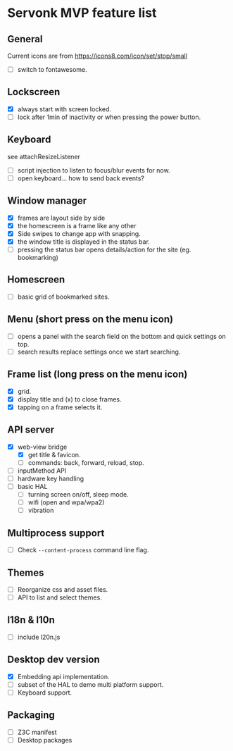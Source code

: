 Servonk MVP feature list
========================

## General
Current icons are from https://icons8.com/icon/set/stop/small
- [ ] switch to fontawesome.

## Lockscreen
- [x] always start with screen locked.
- [ ] lock after 1min of inactivity or when pressing the power button.

## Keyboard
see attachResizeListener
- [ ] script injection to listen to focus/blur events for now.
- [ ] open keyboard... how to send back events?

## Window manager
- [x] frames are layout side by side
- [x] the homescreen is a frame like any other
- [x] Side swipes to change app with snapping.
- [x] the window title is displayed in the status bar.
- [ ] pressing the status bar opens details/action for the site (eg. bookmarking)

## Homescreen
- [ ] basic grid of bookmarked sites.

## Menu (short press on the menu icon)
- [ ] opens a panel with the search field on the bottom and quick settings on top.
- [ ] search results replace settings once we start searching.

## Frame list (long press on the menu icon)
- [x] grid.
- [x] display title and (x) to close frames.
- [x] tapping on a frame selects it.

## API server
- [x] web-view bridge
  - [x] get title & favicon.
  - [ ] commands: back, forward, reload, stop.
- [ ] inputMethod API
- [ ] hardware key handling
- [ ] basic HAL
  - [ ] turning screen on/off, sleep mode.
  - [ ] wifi (open and wpa/wpa2)
  - [ ] vibration

## Multiprocess support
- [ ] Check `--content-process` command line flag.

## Themes
- [ ] Reorganize css and asset files.
- [ ] API to list and select themes.

## l18n & l10n
- [ ] include l20n.js

## Desktop dev version
- [x] Embedding api implementation.
- [ ] subset of the HAL to demo multi platform support.
- [ ] Keyboard support.

## Packaging
- [ ] Z3C manifest
- [ ] Desktop packages
